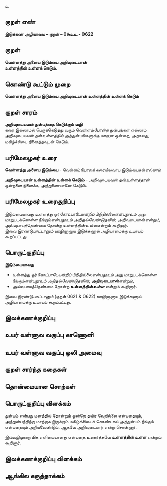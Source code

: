 உ

## குறள் எண் 

**இடுக்கண் அழியாமை – குறள் – 0௬உஉ - 0622**  

## குறள் 

**வெள்ளத்து அனைய இடும்பை அறிவுடையான்  
உள்ளத்தின் உள்ளக் கெடும்.**  

## கொண்டு கூட்டும் முறை

**வெள்ளத்து அனைய இடும்பை அறிவுடையான் உள்ளத்தின் உள்ளக் கெடும்**

## குறள் சாரம் 

**அறிவுடையவன் துன்பத்தை கெடுக்கும் வழி**  
கரை இல்லாமல் பெருக்கெடுத்து வரும் வெள்ளம்*போன்ற* துன்பங்கள் எல்லாம் அறிவுடையவன் தன்*உள்ளத்தில்* அத்துன்பங்களுக்கு மாறான ஒன்றை, அதாவது, மகிழ்ச்சியை நினைத்தவுடன் கெடும்.  

## பரிமேலழகர் உரை

**வெள்ளத்து அனைய இடும்பை** - வெள்ளம்*போலக்* கரையிலவாய இடும்பைகள்*எல்லாம்*  

**அறிவுடையான் உள்ளத்தின் உள்ளக் கெடும்** - அறிவுடையவன் தன்*உள்ளத்தான்* ஒன்றனை நினைக்க, அத்துணையானே கெடும். 

## பரிமேலழகர் உரைகுறிப்பு   

இடும்பையாவது உள்ளத்து ஓர்*கோட்பாடேயன்றிப்* பிறிதில்லை*என்பதூஉம்* அது மாறுபடக்*கொள்ள* நீங்கும்*என்பதூஉம்* அறிதல்*வேண்டுதலின்*, அறிவுடையான்*என்றும்*, அவ்வுபாயத்தெண்மை தோன்ற உள்ளத்தின்*உள்ள*என்றும் கூறினார்.  
இவை இரண்டு*பாட்டானும்* ஊழினானாய இடுக்கணால் அழியாமைக்கு உபாயம் கூறப்பட்டது.    

## பொருட்குறிப்பு 

**இடும்பையாவது**   
* உள்ளத்து ஓர்*கோட்பாடேயன்றிப்* பிறிதில்லை*என்பதூஉம்* அது மாறுபடக்*கொள்ள* நீங்கும்*என்பதூஉம்* அறிதல்*வேண்டுதலின்*, **அறிவுடையான்***என்றும்*,  
* அவ்வுபாயத்தெண்மை தோன்ற **உள்ளத்தின்*உள்ள*** என்றும் கூறினார்.  

இவை இரண்டு*பாட்டானும்* (குறள் 0621 & 0622) ஊழினானாய இடுக்கணால் அழியாமைக்கு உபாயம் கூறப்பட்டது.     

## இலக்கணக்குறிப்பு  


## உயர் வள்ளுவ வகுப்பு காணொளி


## உயர் வள்ளுவ வகுப்பு ஒலி அமைவு 

 
## குறள் சார்ந்த கதைகள் 


## தொன்மையான சொற்கள்


## பொருட்குறிப்பு விளக்கம்

துன்பம் என்பது மனத்தில் தோன்றும் ஒன்றே தவிர வேறில்லை என்பதையும், அத்துன்பத்திற்கு மாற்றாக இருக்கும் மகிழ்ச்சியைக் கொண்டால் அத்துன்பம் நீங்கும் என்பதையும் அறியவேண்டும். ஆகவே அறிவுடையார் என்று சொன்னார்.  

இவ்வழிமுறை மிக எளிமையானது என்பதை உணர்த்தவே **உள்ளத்தின் உள்ள** என்றும் கூறினார்.  

## இலக்கணக்குறிப்பு விளக்கம்


## ஆங்கில கருத்தாக்கம் 



